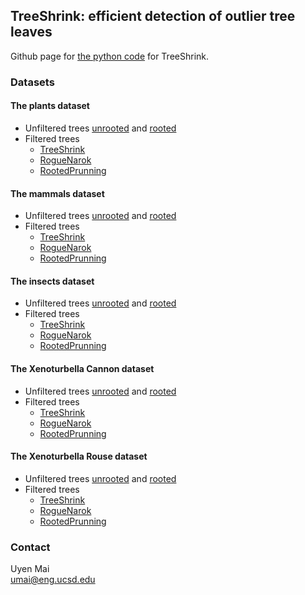 ## TreeShrink: efficient detection of outlier tree leaves
Github page for [the python code](https://github.com/uym2/TreeShrink) for TreeShrink. 

### Datasets
#### The plants dataset 
- Unfiltered trees [unrooted](https://drive.google.com/open?id=0B6VQuQbxaAq-ZEQ3X1hkRThteUk) and [rooted](https://drive.google.com/open?id=0B6VQuQbxaAq-MGVyY0phaDFIR3M)
- Filtered trees 
  + [TreeShrink](https://drive.google.com/open?id=0B6VQuQbxaAq-VXZwdGZxVEYzc1E)
  + [RogueNarok](https://drive.google.com/open?id=0B6VQuQbxaAq-czJkaFpzTzZ0Tnc)
  + [RootedPrunning](https://drive.google.com/open?id=0B6VQuQbxaAq-b2w0TUFIelRmRE0)

#### The mammals dataset 
- Unfiltered trees [unrooted](https://drive.google.com/open?id=0B6VQuQbxaAq-S1N6TjJkSWx4cGs) and [rooted](https://drive.google.com/open?id=0B6VQuQbxaAq-Tjdidl8tZUtZd28)
- Filtered trees 
  + [TreeShrink](https://drive.google.com/open?id=0B6VQuQbxaAq-eUVtRWpwaEg0ZG8)
  + [RogueNarok](https://drive.google.com/open?id=0B6VQuQbxaAq-cHJnOVVJQTJNdm8)
  + [RootedPrunning](https://drive.google.com/open?id=0B6VQuQbxaAq-SFJyMXJmdjlpenM)

#### The insects dataset 
- Unfiltered trees [unrooted](https://drive.google.com/open?id=0B6VQuQbxaAq-Z001dEZHZ0dXTlk) and [rooted](https://drive.google.com/open?id=0B6VQuQbxaAq-Q25melRDZmNGLTQ)
- Filtered trees 
  + [TreeShrink](https://drive.google.com/open?id=0B6VQuQbxaAq-eUhJblYweGpjZ00)
  + [RogueNarok](https://drive.google.com/open?id=0B6VQuQbxaAq-TjBoTkY1SzgyY1U)
  + [RootedPrunning](https://drive.google.com/open?id=0B6VQuQbxaAq-Y3Vzek1JVmVVbk0)

#### The Xenoturbella Cannon dataset 
- Unfiltered trees [unrooted](https://drive.google.com/open?id=0B6VQuQbxaAq-cEhWSHF5aENiV0E) and [rooted](https://drive.google.com/open?id=0B6VQuQbxaAq-OUJVNUp5TGRVSXM)
- Filtered trees 
  + [TreeShrink](https://drive.google.com/open?id=0B6VQuQbxaAq-ODNWUGRoQko2Q0U)
  + [RogueNarok](https://drive.google.com/open?id=0B6VQuQbxaAq-SHRXenk0WXBpZVU) 
  + [RootedPrunning](https://drive.google.com/open?id=0B6VQuQbxaAq-ZWZNbmo3Y3JiVGc)

#### The Xenoturbella Rouse dataset 
- Unfiltered trees [unrooted](https://drive.google.com/open?id=0B6VQuQbxaAq-bGFMYjBCN0g0SkU) and [rooted](https://drive.google.com/open?id=0B6VQuQbxaAq-R1NnT3ZuMkpiWTg)
- Filtered trees 
  + [TreeShrink](https://drive.google.com/open?id=0B6VQuQbxaAq-M2tFOGk1aDFvSEE)
  + [RogueNarok](https://drive.google.com/open?id=0B6VQuQbxaAq-Ymt5anZzaHVjcEE)
  + [RootedPrunning](https://drive.google.com/open?id=0B6VQuQbxaAq-bXhxMllUWTdLZXc)

### Contact
Uyen Mai    
umai@eng.ucsd.edu
